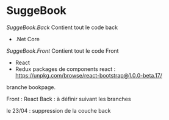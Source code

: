 # SuggeBook

*SuggeBook.Back*
Contient tout le code back
- .Net Core

*SuggeBook.Front*
Contient tout le code Front
- React
- Redux
packages de components react : https://unpkg.com/browse/react-bootstrap@1.0.0-beta.17/

branche bookpage. 

Front : React
Back : à définir suivant les branches

le 23/04 : suppression de la couche back